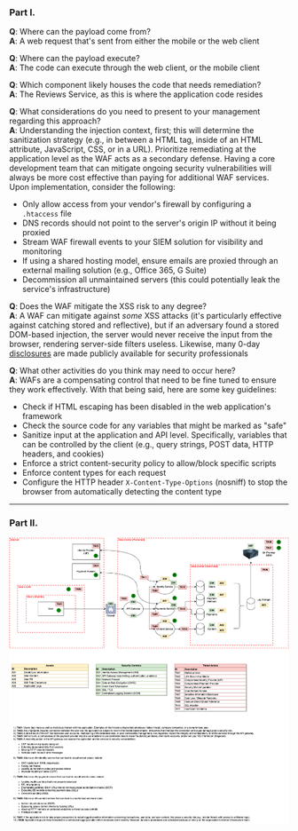 ### Part I.

**Q**: Where can the payload come from?  
**A**: A web request that's sent from either the mobile or the web client

**Q**: Where can the payload execute?  
**A**: The code can execute through the web client, or the mobile client

**Q**: Which component likely houses the code that needs remediation?  
**A**: The Reviews Service, as this is where the application code resides

**Q**: What considerations do you need to present to your management regarding this approach?  
**A**: Understanding the injection context, first; this will determine the sanitization strategy (e.g., in between a HTML tag, inside of an HTML attribute, JavaScript, CSS, or in a URL). Prioritize remediating at the application level as the WAF acts as a secondary defense. Having a core development team that can mitigate ongoing security vulnerabilities will always be more cost effective than paying for additional WAF services. Upon implementation, consider the following:

- Only allow access from your vendor's firewall by configuring a `.htaccess` file
- DNS records should not point to the server's origin IP without it being proxied
- Stream WAF firewall events to your SIEM solution for visibility and monitoring
- If using a shared hosting model, ensure emails are proxied through an external mailing solution (e.g., Office 365, G Suite)
- Decommission all unmaintained servers (this could potentially leak the service's infrastructure)

**Q**: Does the WAF mitigate the XSS risk to any degree?  
**A**: A WAF can mitigate against *some* XSS attacks (it's particularly effective against catching stored and reflective), but if an adversary found a stored DOM-based injection, the server would never receive the input from the browser, rendering server-side filters useless. Likewise, many 0-day [disclosures](https://github.com/waf-bypass-maker/waf-community-bypasses/blob/main/payloads.twitter.csv) are made publicly available for security professionals 

**Q**: What other activities do you think may need to occur here?  
**A**: WAFs are a compensating control that need to be fine tuned to ensure they work effectively. With that being said, here are some key guidelines:

- Check if HTML escaping has been disabled in the web application's framework
- Check the source code for any variables that might be marked as "safe"
- Sanitize input at the application and API level. Specifically, variables that can be controlled by the client (e.g., query strings, POST data, HTTP headers, and cookies)
- Enforce a strict content-security policy to allow/block specific scripts 
- Enforce content types for each request
- Configure the HTTP header `X-Content-Type-Options` (nosniff) to stop the browser from automatically detecting the content type

-------------------------------------------------------------------------------------------------------------------------------------------------------------------------------------

### Part II.

![](./payments.png)
